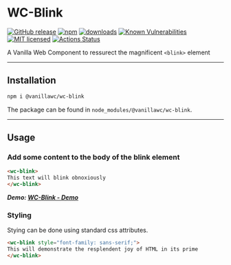 <h1>WC-Blink</h1>

[![GitHub release](https://img.shields.io/github/v/release/vanillawc/wc-blink.svg)](https://github.com/vanillawc/wc-blink/releases)
[![npm](https://badgen.net/npm/v/@vanillawc/wc-blink)](https://www.npmjs.com/package/@vanillawc/wc-blink)
[![downloads](https://badgen.net/npm/dt/@vanillawc/wc-blink)](https://www.npmjs.com/package/@vanillawc/wc-blink)
[![Known Vulnerabilities](https://snyk.io/test/npm/@vanillawc/wc-blink/badge.svg)](https://snyk.io/test/npm/@vanillawc/wc-blink)
[![MIT licensed](https://img.shields.io/badge/license-MIT-blue.svg)](https://raw.githubusercontent.com/vanillawc/wc-blink/master/LICENSE)
[![Actions Status](https://github.com/vanillawc/wc-blink/workflows/Release/badge.svg)](https://github.com/vanillawc/wc-blink/actions)

A Vanilla Web Component to ressurect the magnificent `<blink>` element

 <!-- TODO: Add video graphic here -->

-----

## Installation

```sh
npm i @vanillawc/wc-blink
```

The package can be found in `node_modules/@vanillawc/wc-blink`.

-----

## Usage

### Add some content to the body of the blink element

```html
<wc-blink>
This text will blink obnoxiously
</wc-blink>
```

***Demo: [WC-Blink - Demo][]***

### Styling

Stying can be done using standard css attributes.

```html
<wc-blink style="font-family: sans-serif;">
This will demonstrate the resplendent joy of HTML in its prime
</wc-blink>
```

[WC-Blink - Demo]: https://vanillawc.github.io/wc-blink/demo/index.html